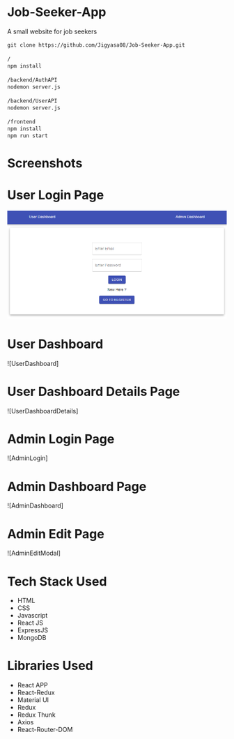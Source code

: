 # Job-Seeker-App
A small website for job seekers

```
git clone https://github.com/Jigyasa08/Job-Seeker-App.git

/
npm install

/backend/AuthAPI
nodemon server.js

/backend/UserAPI
nodemon server.js

/frontend
npm install
npm run start

```

# Screenshots

# User Login Page
![UserLoginPage](Images/UserLoginPage.PNG)

# User Dashboard
![UserDashboard]

# User Dashboard Details Page
![UserDashboardDetails]

# Admin Login Page
![AdminLogin]

# Admin Dashboard Page
![AdminDashboard]

# Admin Edit Page
![AdminEditModal]

# Tech Stack Used
* HTML
* CSS
* Javascript
* React JS
* ExpressJS
* MongoDB

# Libraries Used
* React APP
* React-Redux
* Material UI
* Redux
* Redux Thunk
* Axios
* React-Router-DOM
